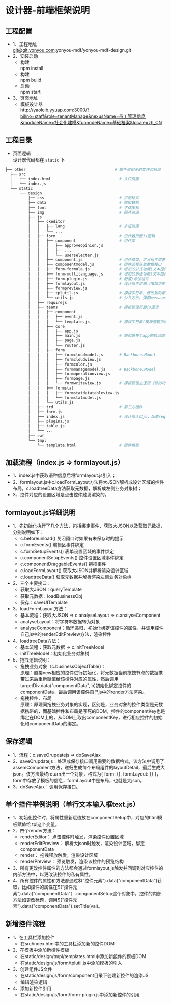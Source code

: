# 设计器-前端框架说明


<a name="1d477f81"></a>
## 工程配置

- 1、工程地址<br />
[git@git.yonyou.com]():yonyou-mdf/yonyou-mdf-design.git
- 2、安装启动
  - 构建<br />
npm install
  - 构建<br />
npm build
  - 启动<br />
npm start
- 3、页面地址
  - 模板设计器<br />
http://yaoleib.yyuap.com:3000/?billno=staff&role=tenantManage&nexusName=员工管理信息&moduleName=社会化建模&funnodeName=基础档案&locale=zh_CN

<a name="d102923e"></a>
## 工程目录

- 页面逻辑
<br />设计器代码都在 `static` 下
```bash
├── other                                       # 脚手架相关的文件和目录
  ├── src
  │   ├── index.html                              # 入口页面
  │   └── index.js
  └── static
      └── design
          ├── css                                 # 页面样式
          ├── data                                # 模拟数据
          ├── font                                # 字体图标
          ├── img                                 # 图片资源
          ├── js
          │   ├── ckeditor
          │   │   ├── lang                        # 多语资源
          │   │   └── ...
          │   ├── form                            # 设计器页面js逻辑
          │   │   ├── component                   # 组件库
          │   │   │   ├── approveopinion.js
          │   │   │   ├── ...
          │   │   │   └── userselecter.js
          │   │   ├── component.js                # 组件基类，定义组件需要的方法
          │   │   ├── componentmodel.js           # 组件远程获取数据接口
          │   │   ├── form-formula.js             # 增加的公式功能(文本控件) 
          │   │   ├── form-multilanguage.js       # 增加的多语功能(文本控件) 
          │   │   ├── form-plugin.js              # 配置/添加组件
          │   │   ├── formlayout.js               # 设计器主逻辑（增加功能注册事件）
          │   │   ├── formpreview.js
          │   │   ├── tplutil.js                  # 模板字符串，修改到的都抽取成 html 模板了
          │   │   └── utils.js                    # 公共方法，弹窗message、loading等
          │   ├── requirejs
          │   ├── teams                           # 模板管理页面js逻辑
          │   │   ├── component
          │   │   │   ├── event.js
          │   │   │   └── template.js             # 模板字符串(模板管理页面)
          │   │   ├── core
          │   │   │   ├── app.js
          │   │   │   ├── main.js                 # 貌似是整个app的启动模块
          │   │   │   ├── page.js
          │   │   │   └── router.js
          │   │   ├── form
          │   │   │   ├── formcloudmodel.js       # Backbone.Model
          │   │   │   ├── formcloudview.js
          │   │   │   ├── formcolor.js
          │   │   │   ├── formmanagemodel.js      # Backbone.Model
          │   │   │   ├── formoperationview.js
          │   │   │   ├── formpage.js
          │   │   │   └── formwriteview.js        # 模板管理主逻辑（增加功能注册事件）
          │   │   ├── formstat
          │   │   │   ├── formstatdatatableview.js
          │   │   │   └── formstatmodel.js
          │   │   └── utils.js
          │   ├── trd                             # 第三方组件 
          │   ├── form.js
          │   ├── index.js                        # 设计器入口js，配置require
          │   ├── plugins.js
          │   ├── table.js
          │   └── ...
          ├── swf
          └── tmpl
              └── template.html                   # 组件模板
```


<a name="cf00790f"></a>
## 加载流程（index.js  =>  formlayout.js）

- 1、index.js中获取语种信息后将formlayout.js引入；
- 2、formlayout.js中c.loadFormLayout方法将大JSON解析成设计区域的控件布局，c.loadtreeData方法获取元数据，解析成左侧业务对象树；
- 3、控件对应的设置区域是点击控件触发渲染的。

<a name="9902bff0"></a>
## formlayout.js详细说明

- 1、先初始化执行了几个方法，包括绑定事件、获取大JSON以及获取元数据，分别说明如下：
  - c.beforeunload()				关闭窗口时如果有未保存时的提示
  - c.formEvents()				编辑区事件绑定
  - c.formSetupEvents()			表单设置区域的事件绑定
  - c.componentSetupEvents()		控件设置区域事件绑定
  - c.componentDraggableEvents()	拖拽事件
  - c.loadFormLayout()			获取大JSON并解析渲染设计区域
  - c.loadtreeData()				获取元数据并解析渲染左侧业务对象树
- 2、三个主要接口：
  - 获取大JSON：queryTemplate
  - 获取元数据：loadBusinessObj
  - 保存：saveUITemplate
- 3、loadFormLayout方法：
  - 基本流程：获取大JSON => c.analyseLayout => c.analyseComponent
  - analyseLayout：将字符串数据转为对象
  - analyseComponent：循环递归，初始化绑定该控件的属性，并调用控件自己js中的renderEditPreview方法，渲染控件
- 4、loadtreeData方法：
  - 基本流程：获取元数据 => c.initTreeModel
  - initTreeModel：初始化业务对象树
- 5、拖拽逻辑说明：
  - 拖拽业务对象（c.businessObjectTable）：<br />
原理：直接new相应的控件进行初始化，将元数据当前拖拽节点的数据携带过来后重新赋值给该控件对应的属性，然后调用targetDiv.data("componentData", b)初始化绑定控件的componentData，最后调用该控件自己js中的render方法渲染。
  - 拖拽控件、布局<br />
原理：原理同拖拽业务对象的实现，区别是，业务对象的控件类型是元数据携带的，而基础控件和布局是写死的DOM，控件的componentKey也是绑定在DOM上的，从DOM上取出componentKey，进行相应控件的初始化和componentData的绑定。

<a name="f02cc1a7"></a>
## 保存逻辑

- 1、流程：c.saveOrupdatejs  =>  doSaveAjax
- 2、saveOrupdatejs：处理成保存接口调用需要的数据格式，该方法中调用了assemComponent方法，递归生成每个布局组件的layoutDetail，最后生成大json。该方法最终return出一个对象，格式为{ form: {}, formLayout: {} }，form中存放了模板的信息，formLayout中是布局，也就是大json。
- 3、doSaveAjax：调用保存接口。

<a name="dc506e24"></a>
## 单个控件举例说明（单行文本输入框text.js）

- 1、初始化控件时，将属性重新赋值放在componentSetup中，对应的html模板赋值给		tpl这个变量。
- 2、四个render方法：
  - renderEditor：		点击控件时触发，渲染控件设置区域
  - renderEditPreview：	解析大json时触发，渲染设计区域，绑定componentData
  - render：				拖拽释放触发，渲染设计区域
  - renderPreview：		预览触发，渲染该控件的预览结构
- 3、所有更改控件属性的方法都会通过formlayout.js触发并回调到对应控件的内部方法中，以更改该控件的私有属性。
- 4、所有控件的属性和方法都通过$(“控件元素”).data("componentData")获取，比如控件的属性在$(“控件元素”).data("componentData"）.componentSetup这个对象中，控件的内部方法如更改标题，调用$(“控件元素”).data("componentData").setTitle(val)。

<a name="de50479a"></a>
## 新增控件流程

- 1、在工具栏添加控件
  - 在src/index.html中的工具栏添加新的控件DOM
- 2、在模板中添加新控件模板
  - 在static/design/tmpl/templates.html中添加新组件的模板DOM
  - 在static/design/js/form/tplutil.js中添加模板的引入
- 3、创建组件JS文件
  - 在static/design/js/form/component目录下创建新控件的渲染JS
  - 编辑渲染逻辑
- 4、添加新控件引用
  - 在static/design/js/form/form-plugin.js中添加新控件的引用

